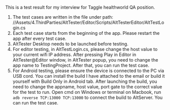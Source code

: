 This is a test result for my interview for Taggle healthworld QA position.

1. The test cases are written in the file under path: //Assets/4.ThirdParties/AltTester/Editor/Scripts/AltTesterEditor/AltTestLogin.cs
2. Each test case starts from the beginning of the app. Please restart the app after every test case.
3. AltTester Desktop needs to be launched before testing.
4. For editor testing, in AltTestLogin.cs, please change the host value to your current wifi IP address. After pressing Play in Editor in AltTester@Editor window, in AltTester popup, you need to change the app name to TestingProject. After that, you can run the test case.
5. For Android testing, please ensure the device is connected to the PC via USB cord. You can install the build I have attached to the email or build it yourself with Build Only in Android tab. After launching the build, you need to change the appname, host value, port gate to the correct value for the test to run. Open cmd on Windows or terminal on Macbook, run ```adb reverse TCP:13000 TCP:13000``` to connect the build to AltServer. You can run the test case. 

